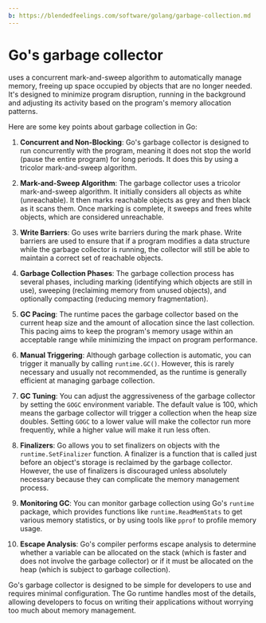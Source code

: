 ```yaml
---
b: https://blendedfeelings.com/software/golang/garbage-collection.md
---
```


# Go's garbage collector 
uses a concurrent mark-and-sweep algorithm to automatically manage memory, freeing up space occupied by objects that are no longer needed. It's designed to minimize program disruption, running in the background and adjusting its activity based on the program's memory allocation patterns.

Here are some key points about garbage collection in Go:

1. **Concurrent and Non-Blocking**: Go's garbage collector is designed to run concurrently with the program, meaning it does not stop the world (pause the entire program) for long periods. It does this by using a tricolor mark-and-sweep algorithm.

2. **Mark-and-Sweep Algorithm**: The garbage collector uses a tricolor mark-and-sweep algorithm. It initially considers all objects as white (unreachable). It then marks reachable objects as grey and then black as it scans them. Once marking is complete, it sweeps and frees white objects, which are considered unreachable.

3. **Write Barriers**: Go uses write barriers during the mark phase. Write barriers are used to ensure that if a program modifies a data structure while the garbage collector is running, the collector will still be able to maintain a correct set of reachable objects.

4. **Garbage Collection Phases**: The garbage collection process has several phases, including marking (identifying which objects are still in use), sweeping (reclaiming memory from unused objects), and optionally compacting (reducing memory fragmentation).

5. **GC Pacing**: The runtime paces the garbage collector based on the current heap size and the amount of allocation since the last collection. This pacing aims to keep the program's memory usage within an acceptable range while minimizing the impact on program performance.

6. **Manual Triggering**: Although garbage collection is automatic, you can trigger it manually by calling `runtime.GC()`. However, this is rarely necessary and usually not recommended, as the runtime is generally efficient at managing garbage collection.

7. **GC Tuning**: You can adjust the aggressiveness of the garbage collector by setting the `GOGC` environment variable. The default value is 100, which means the garbage collector will trigger a collection when the heap size doubles. Setting `GOGC` to a lower value will make the collector run more frequently, while a higher value will make it run less often.

8. **Finalizers**: Go allows you to set finalizers on objects with the `runtime.SetFinalizer` function. A finalizer is a function that is called just before an object's storage is reclaimed by the garbage collector. However, the use of finalizers is discouraged unless absolutely necessary because they can complicate the memory management process.

9. **Monitoring GC**: You can monitor garbage collection using Go's `runtime` package, which provides functions like `runtime.ReadMemStats` to get various memory statistics, or by using tools like `pprof` to profile memory usage.

10. **Escape Analysis**: Go's compiler performs escape analysis to determine whether a variable can be allocated on the stack (which is faster and does not involve the garbage collector) or if it must be allocated on the heap (which is subject to garbage collection).

Go's garbage collector is designed to be simple for developers to use and requires minimal configuration. The Go runtime handles most of the details, allowing developers to focus on writing their applications without worrying too much about memory management.
